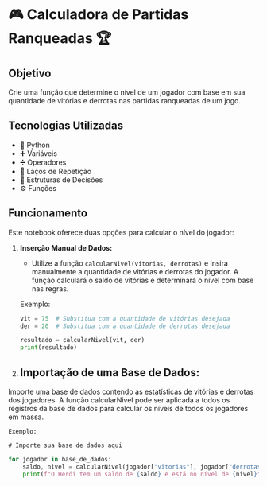 # 🎮 Calculadora de Partidas Ranqueadas 🏆

## Objetivo

Crie uma função que determine o nível de um jogador com base em sua quantidade de vitórias e derrotas nas partidas ranqueadas de um jogo.

## Tecnologias Utilizadas

- 🐍 Python
- ➕ Variáveis
- ➗ Operadores
- 🔁 Laços de Repetição
- 🤔 Estruturas de Decisões
- ⚙️ Funções

## Funcionamento

Este notebook oferece duas opções para calcular o nível do jogador:

1. **Inserção Manual de Dados:**

   - Utilize a função `calcularNivel(vitorias, derrotas)` e insira manualmente a quantidade de vitórias e derrotas do jogador. A função calculará o saldo de vitórias e determinará o nível com base nas regras.

   Exemplo:

   ```python
   vit = 75  # Substitua com a quantidade de vitórias desejada
   der = 20  # Substitua com a quantidade de derrotas desejada

   resultado = calcularNivel(vit, der)
   print(resultado)

2. ## Importação de uma Base de Dados:

Importe uma base de dados contendo as estatísticas de vitórias e derrotas dos jogadores. A função calcularNivel pode ser aplicada a todos os registros da base de dados para calcular os níveis de todos os jogadores em massa.

    Exemplo: 

    # Importe sua base de dados aqui
```` python
for jogador in base_de_dados:
    saldo, nivel = calcularNivel(jogador["vitorias"], jogador["derrotas"])
    print(f"O Herói tem um saldo de {saldo} e está no nível de {nivel}")

